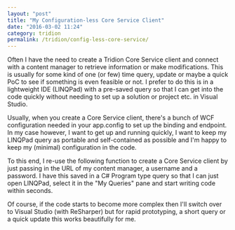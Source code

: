 ```yaml
---
layout: "post"
title: "My Configuration-less Core Service Client"
date: "2016-03-02 11:24"
category: tridion
permalink: /tridion/config-less-core-service/
---
```

Often I have the need to create a Tridion Core Service client and connect with a content manager to retrieve information or make modifications. This is usually for some kind of one (or few) time query, update or maybe a quick PoC to see if something is even feasible or not. I prefer to do this is in a lightweight IDE (LINQPad) with a pre-saved query so that I can get into the code quickly without needing to set up a solution or project etc. in Visual Studio.

Usually, when you create a Core Service client, there's a bunch of WCF configuration needed in your app.config to set up the binding and endpoint. In my case however, I want to get up and running quickly, I want to keep my LINQPad query as portable and self-contained as possible and I'm happy to keep my (minimal) configuration in the code.

To this end, I re-use the following function to create a Core Service client by just passing in the URL of my content manager, a username and a password. I have this saved in a C# Program type query so that I can just open LINQPad, select it in the "My Queries" pane and start writing code within seconds.

<script src="https://gist.github.com/DavidForster/a35f4824a8d9f59f0cba.js"></script>

Of course, if the code starts to become more complex then I'll switch over to Visual Studio (with ReSharper) but for rapid prototyping, a short query or a quick update this works beautifully for me.
